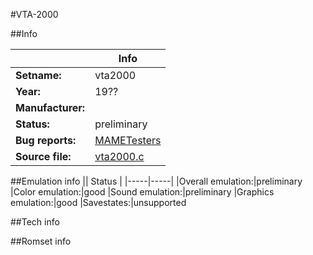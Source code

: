 #VTA-2000

##Info

||Info|
|-----|-----|
|**Setname:**|vta2000
|**Year:**|19??
|**Manufacturer:**|<unknown>
|**Status:**|preliminary
|**Bug reports:**|[MAMETesters](http://mametesters.org/view_all_set.php?type=1&temporary=y&search=vta2000.c)
|**Source file:**|[vta2000.c](https://github.com/mamedev/mame/blob/master/src/mess/drivers/vta2000.c)

##Emulation info
|| Status |
|-----|-----|
|Overall emulation:|preliminary
|Color emulation:|good
|Sound emulation:|preliminary
|Graphics emulation:|good
|Savestates:|unsupported

##Tech info

##Romset info

<!--- START OF EDITED COMMENT DO NOT TOUCH TEXT ABOVE-->
